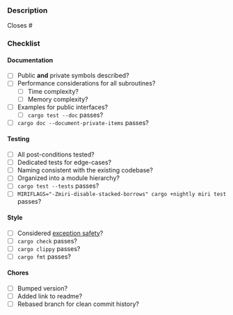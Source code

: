 ### Description

Closes #

### Checklist

#### Documentation

- [ ] Public **and** private symbols described?
- [ ] Performance considerations for all subroutines?
  - [ ] Time complexity?
  - [ ] Memory complexity?
- [ ] Examples for public interfaces?
  - [ ] `cargo test --doc` passes?
- [ ] `cargo doc --document-private-items` passes?

#### Testing

- [ ] All post-conditions tested?
- [ ] Dedicated tests for edge-cases?
- [ ] Naming consistent with the existing codebase?
- [ ] Organized into a module hierarchy?
- [ ] `cargo test --tests` passes?
- [ ] `MIRIFLAGS="-Zmiri-disable-stacked-borrows" cargo +nightly miri test` passes?

#### Style

- [ ] Considered [exception safety](https://doc.rust-lang.org/nomicon/exception-safety.html)?
- [ ] `cargo check` passes?
- [ ] `cargo clippy` passes?
- [ ] `cargo fmt` passes?

#### Chores

- [ ] Bumped version?
- [ ] Added link to readme?
- [ ] Rebased branch for clean commit history?
